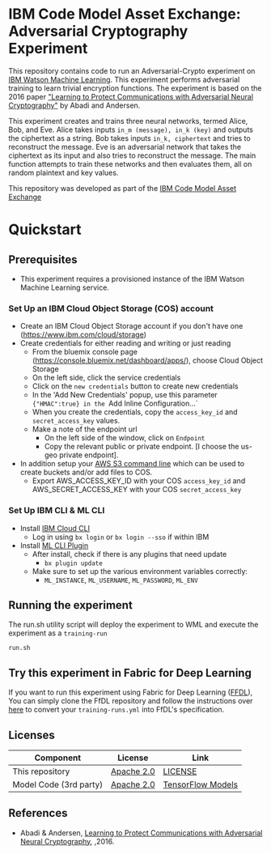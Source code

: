 # IBM Code Model Asset Exchange: Adversarial Cryptography Experiment

This repository contains code to run an Adversarial-Crypto experiment on [IBM Watson Machine Learning](https://www.ibm.com/cloud/machine-learning). This experiment performs adversarial training to learn trivial encryption functions. The experiment is based on the 2016 paper ["Learning to Protect Communications with Adversarial Neural Cryptography"](https://arxiv.org/abs/1610.06918) by Abadi and Andersen.

This experiment creates and trains three neural networks, termed Alice, Bob, and Eve.  Alice takes inputs `in_m (message), in_k (key)` and outputs the ciphertext as a string. Bob takes inputs `in_k, ciphertext` and tries to reconstruct the message. Eve is an adversarial network that takes the ciphertext as its input and also tries to reconstruct the message. The main function attempts to train these networks and then evaluates them, all on random plaintext and key values.

This repository was developed as part of the [IBM Code Model Asset Exchange](https://developer.ibm.com/code/exchanges/models/)

# Quickstart

## Prerequisites

* This experiment requires a provisioned instance of the IBM Watson Machine Learning service.

### Set Up an IBM Cloud Object Storage (COS) account
- Create an IBM Cloud Object Storage account if you don't have one (https://www.ibm.com/cloud/storage)
- Create credentials for either reading and writing or just reading
	- From the bluemix console page (https://console.bluemix.net/dashboard/apps/), choose Cloud Object Storage
	- On the left side, click the service credentials
	- Click on the `new credentials` button to create new credentials
	- In the 'Add New Credentials' popup, use this parameter `{"HMAC":true} in the `Add Inline Configuration...`
	- When you create the credentials, copy the `access_key_id` and `secret_access_key` values.
	- Make a note of the endpoint url
		- On the left side of the window, click on `Endpoint`
		- Copy the relevant public or private endpoint. [I choose the us-geo private endpoint].
- In addition setup your [AWS S3 command line](https://aws.amazon.com/cli/) which can be used to create buckets and/or add files to COS.
   - Export AWS_ACCESS_KEY_ID with your COS `access_key_id` and AWS_SECRET_ACCESS_KEY with your COS `secret_access_key`

### Set Up IBM CLI & ML CLI

- Install [IBM Cloud CLI](https://console.bluemix.net/docs/cli/reference/bluemix_cli/get_started.html#getting-started)
  - Log in using `bx login` or `bx login --sso` if within IBM
- Install [ML CLI Plugin](https://dataplatform.ibm.com/docs/content/analyze-data/ml_dlaas_environment.html)
  - After install, check if there is any plugins that need update
    - `bx plugin update`
  - Make sure to set up the various environment variables correctly:
    - `ML_INSTANCE`, `ML_USERNAME`, `ML_PASSWORD`, `ML_ENV`


## Running the experiment

The run.sh utility script will deploy the experiment to WML and execute the experiment as a `training-run`

```
run.sh
```

## Try this experiment in Fabric for Deep Learning

If you want to run this experiment using Fabric for Deep Learning ([FFDL](https://github.com/IBM/FfDL)), You can simply clone the FfDL repository and follow the instructions over [here](https://github.com/IBM/FfDL/blob/master/etc/converter/ffdl-wml.md) to convert your `training-runs.yml` into FfDL's specification.

## Licenses

| Component | License | Link  |
| ------------- | --------  | -------- |
| This repository | [Apache 2.0](https://www.apache.org/licenses/LICENSE-2.0) | [LICENSE](LICENSE) |
| Model Code (3rd party) | [Apache 2.0](https://www.apache.org/licenses/LICENSE-2.0) | [TensorFlow Models](https://github.com/tensorflow/models/blob/master/LICENSE)|


## References

* Abadi & Andersen, [Learning to Protect Communications with Adversarial Neural Cryptography](https://arxiv.org/abs/1610.06918), ,2016.
